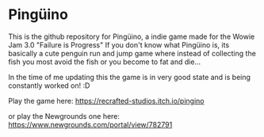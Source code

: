 # Pingüino

This is the github repository for Pingüino, a indie game made for the Wowie Jam 3.0 "Failure is Progress"
If you don't know what Pingüino is, its basically a cute penguin run and jump game where instead of collecting the fish you most avoid the fish or you become to fat and die...

In the time of me updating this the game is in very good state and is being constantly worked on!  :D


Play the game here: https://recrafted-studios.itch.io/pingino

or play the Newgrounds one here: https://www.newgrounds.com/portal/view/782791

